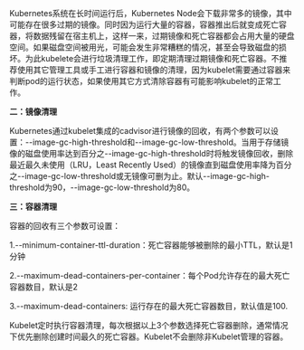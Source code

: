 Kubernetes系统在长时间运行后，Kubernetes Node会下载非常多的镜像，其中可能存在很多过期的镜像。同时因为运行大量的容器，容器推出后就变成死亡容器，将数据残留在宿主机上，这样一来，过期镜像和死亡容器都会占用大量的硬盘空间。如果磁盘空间被用光，可能会发生非常糟糕的情况，甚至会导致磁盘的损坏。为此kubelete会进行垃圾清理工作，即定期清理过期镜像和死亡容器。不推荐使用其它管理工具或手工进行容器和镜像的清理，因为kubelet需要通过容器来判断pod的运行状态，如果使用其它方式清除容器有可能影响kubelet的正常工作。

**二：镜像清理**

Kubernetes通过kubelet集成的cadvisor进行镜像的回收，有两个参数可以设置：--image-gc-high-threshold和--image-gc-low-threshold。当用于存储镜像的磁盘使用率达到百分之--image-gc-high-threshold时将触发镜像回收，删除最近最久未使用（LRU，Least Recently Used）的镜像直到磁盘使用率降为百分之--image-gc-low-threshold或无镜像可删为止。默认--image-gc-high-threshold为90，--image-gc-low-threshold为80。

**三：容器清理**

容器的回收有三个参数可设置：

1.--minimum-container-ttl-duration：死亡容器能够被删除的最小TTL，默认是1分钟

2.--maximum-dead-containers-per-container：每个Pod允许存在的最大死亡容器数目，默认是2

3.--maximum-dead-containers: 运行存在的最大死亡容器数目，默认值是100.

Kubelet定时执行容器清理，每次根据以上3个参数选择死亡容器删除，通常情况下优先删除创建时间最久的死亡容器。Kubelet不会删除非Kubelet管理的容器。

